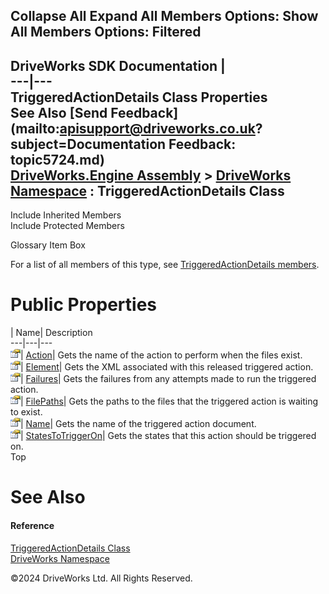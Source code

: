        

 Collapse All Expand All  Members Options: Show All  Members Options: Filtered   
---  
DriveWorks SDK Documentation  |   
---|---  
TriggeredActionDetails Class Properties   
See Also [Send Feedback](mailto:apisupport@driveworks.co.uk?subject=Documentation Feedback: topic5724.md)  
[DriveWorks.Engine Assembly](topic2156.md) > [DriveWorks Namespace](topic2159.md) : TriggeredActionDetails Class  
---  
  
Include Inherited Members    
Include Protected Members    


Glossary Item Box

For a list of all members of this type, see [TriggeredActionDetails members](topic5725.md).

# Public Properties

| Name| Description  
---|---|---  
![Public Property](dotnetimages/publicProperty.gif)| [Action](topic5731.md)| Gets the name of the action to perform when the files exist.   
![Public Property](dotnetimages/publicProperty.gif)| [Element](topic5732.md)| Gets the XML associated with this released triggered action.   
![Public Property](dotnetimages/publicProperty.gif)| [Failures](topic5733.md)| Gets the failures from any attempts made to run the triggered action.   
![Public Property](dotnetimages/publicProperty.gif)| [FilePaths](topic5734.md)| Gets the paths to the files that the triggered action is waiting to exist.   
![Public Property](dotnetimages/publicProperty.gif)| [Name](topic5735.md)| Gets the name of the triggered action document.   
![Public Property](dotnetimages/publicProperty.gif)| [StatesToTriggerOn](topic5736.md)| Gets the states that this action should be triggered on.   
Top

# See Also

#### Reference

[TriggeredActionDetails Class](topic5724.md)   
[DriveWorks Namespace](topic2159.md)

©2024 DriveWorks Ltd. All Rights Reserved.
